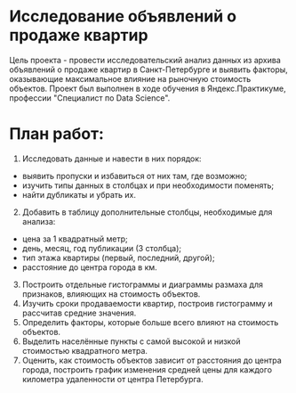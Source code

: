 # Исследование объявлений о продаже квартир
Цель проекта - провести исследовательский анализ данных из архива объявлений о продаже квартир в Санкт-Петербурге и выявить факторы, оказывающие максимальное влияние на рыночную стоимость объектов.
Проект был выполнен в ходе обучения в Яндекс.Практикуме, профессии "Специалист по Data Science".
# План работ:

1. Исследовать данные и навести в них порядок:
- выявить пропуски и избавиться от них там, где возможно;
- изучить типы данных в столбцах и при необходимости поменять;
- найти дубликаты и убрать их.

2. Добавить в таблицу дополнительные столбцы, необходимые для анализа:
- цена за 1 квадратный метр;
- день, месяц, год публикации (3 столбца);
- тип этажа квартиры (первый, последний, другой);
- расстояние до центра города в км.

3. Построить отдельные гистограммы и диаграммы размаха для признаков, влияющих на стоимость объектов.
4. Изучить сроки продаваемости квартир, построив гистограмму и рассчитав средние значения.
5. Определить факторы, которые больше всего влияют на стоимость объектов.
6. Выделить населённые пункты с самой высокой и низкой стоимостью квадратного метра.
7. Оценить, как стоимость объектов зависит от расстояния до центра города, построить график изменения средней цены для каждого километра удаленности от центра Петербурга.

